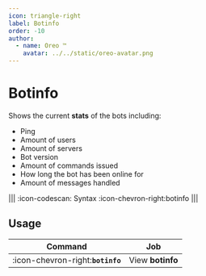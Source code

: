 ```yaml
---
icon: triangle-right
label: Botinfo
order: -10
author:
  - name: Oreo ™
    avatar: ../../static/oreo-avatar.png
---
```


# Botinfo

Shows the current **stats** of the bots including:

- Ping
- Amount of users
- Amount of servers
- Bot version
- Amount of commands issued
- How long the bot has been online for
- Amount of messages handled

||| :icon-codescan: Syntax
:icon-chevron-right:botinfo
|||

## Usage

| Command                           | Job              |
| --------------------------------- | ---------------- |
| :icon-chevron-right:**`botinfo`** | View **botinfo** |
